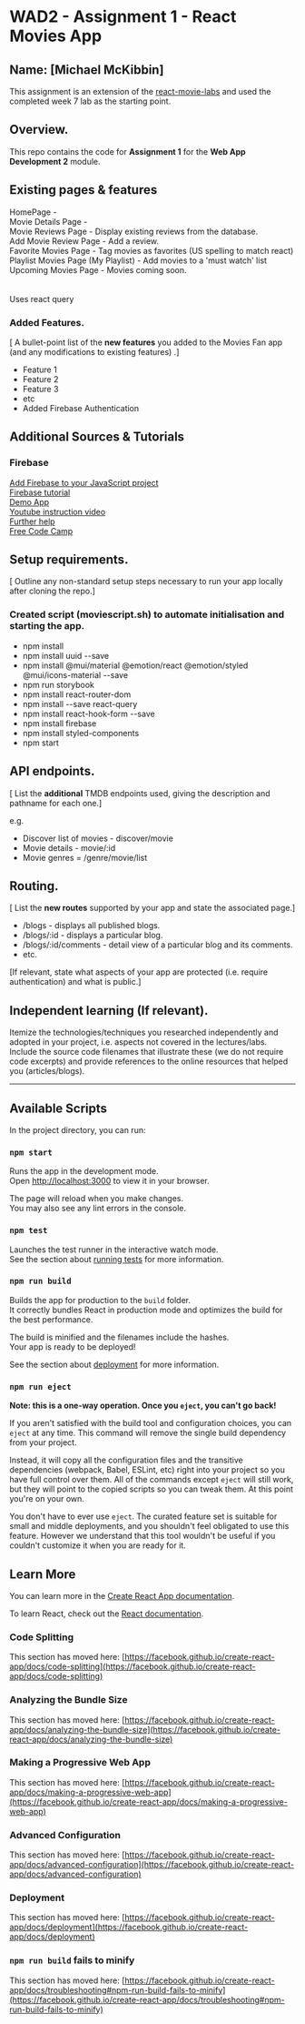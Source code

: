 # WAD2 - Assignment 1 - React Movies App

## Name: [Michael McKibbin]

This assignment is an extension of the [react-movie-labs](https://github.com/MichaelMcKibbin/react-movie-labs.git) and used the completed week 7 lab as the starting point.

## Overview.

This repo contains the code for **Assignment 1** for the **Web App Development 2** module.

## Existing pages & features

HomePage - <br>
Movie Details Page - <br>
Movie Reviews Page - Display existing reviews from the database.<br>
Add Movie Review Page - Add a review. <br>
Favorite Movies Page - Tag movies as favorites (US spelling to match react)<br>
Playlist Movies Page (My Playlist) - Add movies to a 'must watch' list<br>
Upcoming Movies Page - Movies coming soon.<br>
<br>
<br>
Uses react query<br>

### Added Features.

[ A bullet-point list of the __new features__ you added to the Movies Fan app (and any modifications to existing features) .]

- Feature 1
- Feature 2
- Feature 3
- etc
- Added Firebase Authentication<br>

## Additional Sources & Tutorials

### Firebase<br>

[Add Firebase to your JavaScript project](https://firebase.google.com/docs/web/setup#add-sdk-and-initialize)<br>
[Firebase tutorial](https://console.firebase.google.com/u/0/project/wad2-assignment-1/authentication)<br>
[Demo App](https://console.firebase.google.com/u/0/project/fir-demo-project/overview)<br>
[Youtube instruction video](https://www.youtube.com/watch?v=p9pgI3Mg-So&t=24s)<br>
[Further help](https://github.com/machadop1407/react-firebase-authentication/tree/main)
<br>
[Free Code Camp](https://www.freecodecamp.org/news/use-firebase-authentication-in-a-react-app/)<br>

## Setup requirements.

[ Outline any non-standard setup steps necessary to run your app locally after cloning the repo.]

### Created script (moviescript.sh) to automate initialisation and starting the app.

- npm install
- npm install uuid --save
- npm install @mui/material @emotion/react @emotion/styled @mui/icons-material --save
- npm run storybook
- npm install react-router-dom
- npm install --save react-query
- npm install react-hook-form --save
- npm install firebase
- npm install styled-components
- npm start

## API endpoints.

[ List the __additional__ TMDB endpoints used, giving the description and pathname for each one.]

e.g.

- Discover list of movies - discover/movie
- Movie details - movie/:id
- Movie genres = /genre/movie/list

## Routing.

[ List the __new routes__ supported by your app and state the associated page.]

- /blogs - displays all published blogs.
- /blogs/:id - displays a particular blog.
- /blogs/:id/comments - detail view of a particular blog and its comments.
- etc.

[If relevant, state what aspects of your app are protected (i.e. require authentication) and what is public.]

## Independent learning (If relevant).

Itemize the technologies/techniques you researched independently and adopted in your project,
i.e. aspects not covered in the lectures/labs. Include the source code filenames that illustrate these
(we do not require code excerpts) and provide references to the online resources that helped you (articles/blogs).

---

## Available Scripts

In the project directory, you can run:

### `npm start`

Runs the app in the development mode.\
Open [http://localhost:3000](http://localhost:3000) to view it in your browser.

The page will reload when you make changes.\
You may also see any lint errors in the console.

### `npm test`

Launches the test runner in the interactive watch mode.\
See the section about [running tests](https://facebook.github.io/create-react-app/docs/running-tests) for more information.

### `npm run build`

Builds the app for production to the `build` folder.\
It correctly bundles React in production mode and optimizes the build for the best performance.

The build is minified and the filenames include the hashes.\
Your app is ready to be deployed!

See the section about [deployment](https://facebook.github.io/create-react-app/docs/deployment) for more information.

### `npm run eject`

**Note: this is a one-way operation. Once you `eject`, you can't go back!**

If you aren't satisfied with the build tool and configuration choices, you can `eject` at any time. This command will remove the single build dependency from your project.

Instead, it will copy all the configuration files and the transitive dependencies (webpack, Babel, ESLint, etc) right into your project so you have full control over them. All of the commands except `eject` will still work, but they will point to the copied scripts so you can tweak them. At this point you're on your own.

You don't have to ever use `eject`. The curated feature set is suitable for small and middle deployments, and you shouldn't feel obligated to use this feature. However we understand that this tool wouldn't be useful if you couldn't customize it when you are ready for it.

## Learn More

You can learn more in the [Create React App documentation](https://facebook.github.io/create-react-app/docs/getting-started).

To learn React, check out the [React documentation](https://reactjs.org/).

### Code Splitting

This section has moved here: [https://facebook.github.io/create-react-app/docs/code-splitting](https://facebook.github.io/create-react-app/docs/code-splitting)

### Analyzing the Bundle Size

This section has moved here: [https://facebook.github.io/create-react-app/docs/analyzing-the-bundle-size](https://facebook.github.io/create-react-app/docs/analyzing-the-bundle-size)

### Making a Progressive Web App

This section has moved here: [https://facebook.github.io/create-react-app/docs/making-a-progressive-web-app](https://facebook.github.io/create-react-app/docs/making-a-progressive-web-app)

### Advanced Configuration

This section has moved here: [https://facebook.github.io/create-react-app/docs/advanced-configuration](https://facebook.github.io/create-react-app/docs/advanced-configuration)

### Deployment

This section has moved here: [https://facebook.github.io/create-react-app/docs/deployment](https://facebook.github.io/create-react-app/docs/deployment)

### `npm run build` fails to minify

This section has moved here: [https://facebook.github.io/create-react-app/docs/troubleshooting#npm-run-build-fails-to-minify](https://facebook.github.io/create-react-app/docs/troubleshooting#npm-run-build-fails-to-minify)
